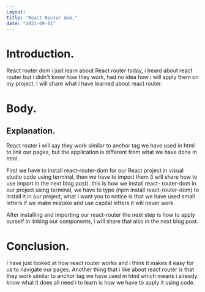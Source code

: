 ```yaml
---
Layout: 
Title: "React Router dom."
date: "2021-09-01"
---
```


# Introduction.

React router dom i just learn about React router today, i heard about react router but i didn't know how they work, had no idea how i will apply them on my project. I will share what i have learned about react router.

# Body.

## Explanation.

React router i will say they work similar to anchor tag we have used in html to link our pages, but the application is different from what we have done in html. 

First we have to install react-router-dom for our React project in visual studio code using terminal, then we have to import them (i will share how to use import in the next blog post). this is how we install react- router-dom in our project using terminal, we have to type (npm install react-router-dom) to install it in our project, what i want you to notice is that we have used small letters if we make mistake and use capital letters it will never work.

After installing and importing  our react-router the next step is how to apply ourself in linking our components, i will share that also in the next blog post.

# Conclusion.

I have just looked at how react router works and i think it makes it easy for us to navigate our pages. Another thing that i like about react router is that they work similar to anchor tag we have used in html which means i already know what it does all need i to learn is how we have to apply it using code.
